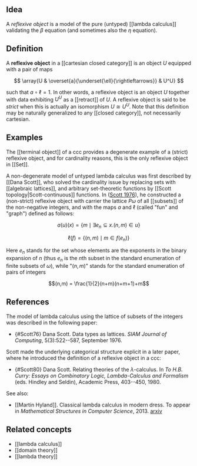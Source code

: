 ## Idea

A _reflexive object_ is a model of the pure (untyped) [[lambda calculus]] validating the $\beta$ equation (and sometimes also the $\eta$ equation).

## Definition

A **reflexive object** in a [[cartesian closed category]] is an object $U$ equipped with a pair of maps

$$
\array{U & \overset{a}{\underset{\ell}{\rightleftarrows}} & U^U} 
$$

such that $a \circ \ell = 1$.  In other words, a reflexive object is an object $U$ together with data exhibiting $U^U$ as a [[retract]] of $U$.   A reflexive object is said to be *strict* when this is actually an isomorphism $U \cong U^U$.  Note that this definition may be naturally generalized to any [[closed category]], not necessarily cartesian.

## Examples

The [[terminal object]] of a ccc provides a degenerate example of a (strict) reflexive object, and for cardinality reasons, this is the only reflexive object in [[Set]].

A non-degenerate model of untyped lambda calculus was first described by [[Dana Scott]], who solved the cardinality issue by replacing sets with [[algebraic lattices]], and arbitrary set-theoretic functions by [[Scott topology|Scott-continuous]] functions.  In ([Scott 1976](#Scott76)), he constructed a (non-strict) reflexive object with carrier the lattice $P\omega$ of all [[subsets]] of the non-negative integers, and with the maps $a$ and $\ell$ (called "fun" and "graph") defined as follows:

$$a(u)(x) = \{m \mid \exists e_n \subseteq x. (n,m) \in u\}$$

$$\ell(f) = \{(n,m) \mid m \in f(e_n)\}$$

Here $e_n$ stands for the set whose elements are the exponents in the binary expansion of $n$ (thus $e_n$ is the $n$th subset in the standard enumeration of finite subsets of $\omega$), while "$(n,m)$" stands for the standard enumeration of pairs of integers

$$(n,m) = \frac{1}{2}(n+m)(n+m+1)+m$$

## References

The model of lambda calculus using the lattice of subsets of the integers was described in the following paper:

* {#Scott76} Dana Scott. Data types as lattices. _SIAM Journal of Computing_, 5(3):522--587, September 1976.

Scott made the underlying categorical structure explicit in a later paper, where he introduced the definition of a reflexive object in a ccc:

* {#Scott80} Dana Scott. Relating theories of the $\lambda$-calculus. In _To H.B. Curry: Essays on Combinatory Logic, Lambda-Calculus and Formalism_ (eds. Hindley and Seldin), Academic Press, 403--450, 1980.

See also:

* [[Martin Hyland]]. Classical lambda calculus in modern dress. To appear in _Mathematical Structures in Computer Science_, 2013. [arxiv](http://arxiv.org/abs/1211.5762)

## Related concepts

* [[lambda calculus]]
* [[domain theory]]
* [[lambda theory]]